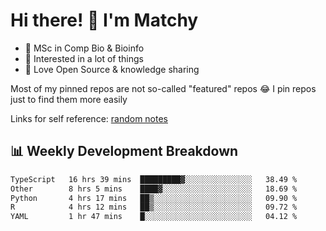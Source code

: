 # Hi there! 👋 I'm Matchy

- 🧬 MSc in Comp Bio & Bioinfo
- 🎈 Interested in a lot of things
- 💜 Love Open Source & knowledge sharing

Most of my pinned repos are not so-called "featured" repos 😂 I pin repos just to find them more easily

Links for self reference: [random notes](https://matchy233.github.io/random-notes)

## 📊 Weekly Development Breakdown

<!--START_SECTION:waka-->

```txt
TypeScript   16 hrs 39 mins  █████████▓░░░░░░░░░░░░░░░   38.49 %
Other        8 hrs 5 mins    ████▓░░░░░░░░░░░░░░░░░░░░   18.69 %
Python       4 hrs 17 mins   ██▒░░░░░░░░░░░░░░░░░░░░░░   09.90 %
R            4 hrs 12 mins   ██▒░░░░░░░░░░░░░░░░░░░░░░   09.72 %
YAML         1 hr 47 mins    █░░░░░░░░░░░░░░░░░░░░░░░░   04.12 %
```

<!--END_SECTION:waka-->
